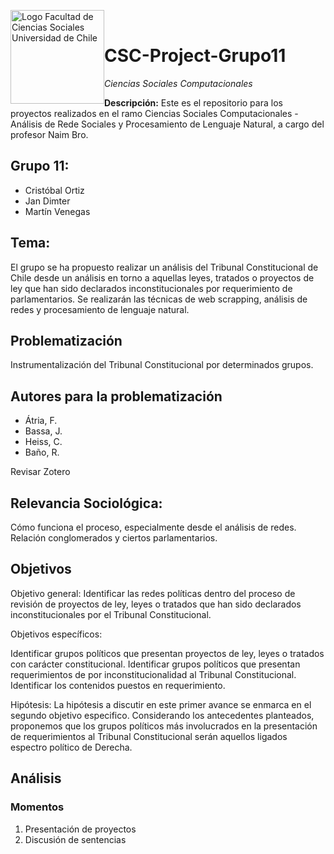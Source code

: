 
<img src="https://redlacc.files.wordpress.com/2016/04/logotipo-facso-ciencias-sociales-u-de-chile.png"
     alt="Logo Facultad de Ciencias Sociales Universidad de Chile"
     style="float: left; width: 150px"/>
     <br>

# CSC-Project-Grupo11 <br>
*Ciencias Sociales Computacionales*

**Descripción:** Este es el repositorio para los proyectos realizados en el ramo Ciencias Sociales Computacionales - Análisis de Rede Sociales y Procesamiento de Lenguaje Natural, a cargo del profesor Naim Bro.

## Grupo 11:

- Cristóbal Ortiz
- Jan Dimter
- Martín Venegas

## Tema:
El grupo se ha propuesto realizar un análisis del Tribunal Constitucional de Chile desde un análisis en torno a aquellas leyes, tratados o proyectos de ley que han sido declarados inconstitucionales por requerimiento de parlamentarios. Se realizarán las técnicas de web scrapping, análisis de redes y procesamiento de lenguaje natural.

## Problematización
Instrumentalización del Tribunal Constitucional por determinados grupos.

## Autores para la problematización
- Átria, F.
- Bassa, J.
- Heiss, C.
- Baño, R.

Revisar Zotero

## Relevancia Sociológica:
Cómo funciona el proceso, especialmente desde el análisis de redes. Relación conglomerados y ciertos parlamentarios.

## Objetivos

Objetivo general: Identificar las redes políticas dentro del proceso de revisión de proyectos de ley, leyes o tratados que han sido declarados inconstitucionales por el Tribunal Constitucional.

Objetivos específicos:

Identificar grupos políticos que presentan proyectos de ley, leyes o tratados con carácter constitucional.
Identificar grupos políticos que presentan requerimientos de por inconstitucionalidad al Tribunal Constitucional.
Identificar los contenidos puestos en requerimiento.  

Hipótesis:
La hipótesis a discutir en este primer avance se enmarca en el segundo objetivo especifico. Considerando los antecedentes planteados, proponemos que los grupos políticos más involucrados en la presentación de requerimientos al Tribunal Constitucional serán aquellos ligados espectro político de Derecha.

## Análisis
### Momentos
1. Presentación de proyectos
2. Discusión de sentencias


